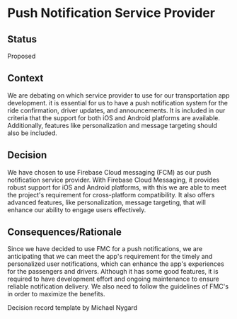 # Push Notification Service Provider

## Status
Proposed

## Context
We are debating on which service provider to use for our transportation app development. it is essential for us to have a push notification system for the ride confirmation, driver updates, and announcements. It is included in our criteria that the support for both iOS and Android platforms are available. Additionally, features like personalization and message targeting should also be included.  

## Decision
We have chosen to use Firebase Cloud messaging (FCM) as our push notification service provider. With Firebase Cloud Messaging, it provides robust support for iOS and Android platforms, with this we are able to meet the project's requirement for cross-platform compatibility. It also offers advanced features, like personalization, message targeting, that will enhance our ability to engage users effectively. 

## Consequences/Rationale
Since we have decided to use FMC for a push notifications, we are anticipating that we can meet the app's requirement for the timely and personalized user notifications, which can enhance the app's experiences for the passengers and drivers. Although it has some good features, it is required to have development effort and ongoing maintenance to ensure reliable notification delivery. We also need to follow the guidelines of FMC's in order to maximize the benefits.  

Decision record template by Michael Nygard